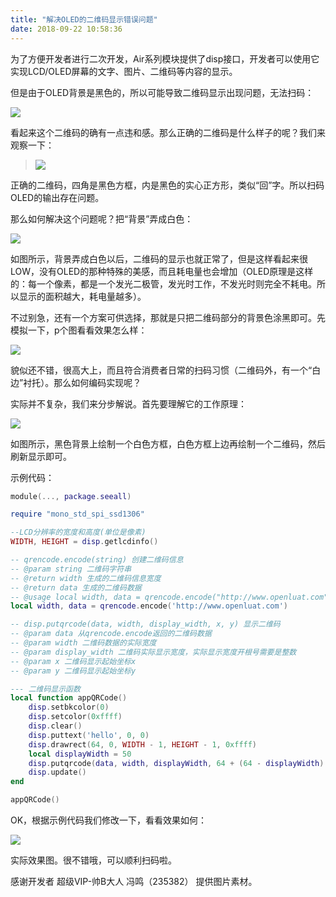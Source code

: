 ```yaml
---
title: "解决OLED的二维码显示错误问题"
date: 2018-09-22 10:58:36
---
```


为了方便开发者进行二次开发，Air系列模块提供了disp接口，开发者可以使用它实现LCD/OLED屏幕的文字、图片、二维码等内容的显示。

但是由于OLED背景是黑色的，所以可能导致二维码显示出现问题，无法扫码：

![](http://doc.openluat.com/api/static/editormd/php/../uploads/5_23893.jpeg)

看起来这个二维码的确有一点违和感。那么正确的二维码是什么样子的呢？我们来观察一下：

> ![](http://doc.openluat.com/api/static/editormd/php/../uploads/5_25147.png)

正确的二维码，四角是黑色方框，内是黑色的实心正方形，类似“回”字。所以扫码OLED的输出存在问题。

那么如何解决这个问题呢？把“背景”弄成白色：

![](http://doc.openluat.com/api/static/editormd/php/../uploads/5_90352.jpeg)

如图所示，背景弄成白色以后，二维码的显示也就正常了，但是这样看起来很LOW，没有OLED的那种特殊的美感，而且耗电量也会增加（OLED原理是这样的：每一个像素，都是一个发光二极管，发光时工作，不发光时则完全不耗电。所以显示的面积越大，耗电量越多）。

不过别急，还有一个方案可供选择，那就是只把二维码部分的背景色涂黑即可。先模拟一下，p个图看看效果怎么样：

![](http://doc.openluat.com/api/static/editormd/php/../uploads/5_13228.jpeg)

貌似还不错，很高大上，而且符合消费者日常的扫码习惯（二维码外，有一个“白边”衬托）。那么如何编码实现呢？

实际并不复杂，我们来分步解说。首先要理解它的工作原理：

![](http://doc.openluat.com/api/static/editormd/php/../uploads/5_74861.png)

如图所示，黑色背景上绘制一个白色方框，白色方框上边再绘制一个二维码，然后刷新显示即可。

示例代码：

```lua
module(..., package.seeall)

require "mono_std_spi_ssd1306"

--LCD分辨率的宽度和高度(单位是像素)
WIDTH, HEIGHT = disp.getlcdinfo()

-- qrencode.encode(string) 创建二维码信息
-- @param string 二维码字符串
-- @return width 生成的二维码信息宽度
-- @return data 生成的二维码数据
-- @usage local width, data = qrencode.encode("http://www.openluat.com")
local width, data = qrencode.encode('http://www.openluat.com')

-- disp.putqrcode(data, width, display_width, x, y) 显示二维码
-- @param data 从qrencode.encode返回的二维码数据
-- @param width 二维码数据的实际宽度
-- @param display_width 二维码实际显示宽度，实际显示宽度开根号需要是整数
-- @param x 二维码显示起始坐标x
-- @param y 二维码显示起始坐标y

--- 二维码显示函数
local function appQRCode()
    disp.setbkcolor(0)
    disp.setcolor(0xffff)
    disp.clear()
    disp.puttext('hello', 0, 0)
    disp.drawrect(64, 0, WIDTH - 1, HEIGHT - 1, 0xffff)
    local displayWidth = 50
    disp.putqrcode(data, width, displayWidth, 64 + (64 - displayWidth) / 2, (HEIGHT - displayWidth) / 2)
    disp.update()
end

appQRCode()
```

OK，根据示例代码我们修改一下，看看效果如何：

![](http://doc.openluat.com/api/static/editormd/php/../uploads/5_74624.jpeg)

实际效果图。很不错哦，可以顺利扫码啦。

感谢开发者 超级VIP-帅B大人 冯鸣（235382） 提供图片素材。